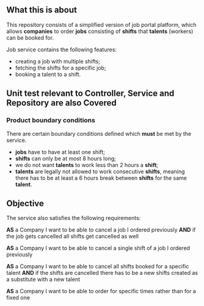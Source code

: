 
## What this is about
This repository consists of a simplified version of job portal platform, which allows __companies__ to order __jobs__ consisting of __shifts__ that __talents__ (workers) can be booked for.

Job service contains the following features:
* creating a job with multiple shifts;
* fetching the shifts for a specific job;
* booking a talent to a shift.

## Unit test relevant to Controller, Service and Repository are also Covered

### Product boundary conditions
There are certain boundary conditions defined which __must__ be met by the service.
* __jobs__ have to have at least one shift;
* __shifts__ can only be at most 8 hours long;
* we do not want __talents__ to work less than 2 hours a __shift__;
* __talents__ are legally not allowed to work consecutive __shifts__, meaning there has to be at least a 6 hours break between __shifts__ for the same __talent__.

## Objective
The service also satisfies the following requirements:

**AS** a Company
I want to be able to cancel a job I ordered previously
**AND** if the job gets cancelled all shifts get cancelled as well

**AS** a Company
I want to be able to cancel a single shift of a job I ordered previously

**AS** a Company
I want to be able to cancel all shifts booked for a specific talent
**AND** if the shifts are cancelled there has to be a new shifts created as a substitute with a new talent

**AS** a Company
I want to be able to order for specific times rather than for a fixed one
